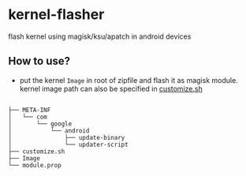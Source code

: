 # kernel-flasher
flash kernel using magisk/ksu/apatch in android devices


## How to use?
- put the kernel `Image` in root of zipfile and flash it as magisk module. kernel image path can also be specified in [customize.sh](./customize.sh)

```

├── META-INF
│   └── com
│       └── google
│           └── android
│               ├── update-binary
│               └── updater-script
├── customize.sh
├── Image                            
└── module.prop
```

